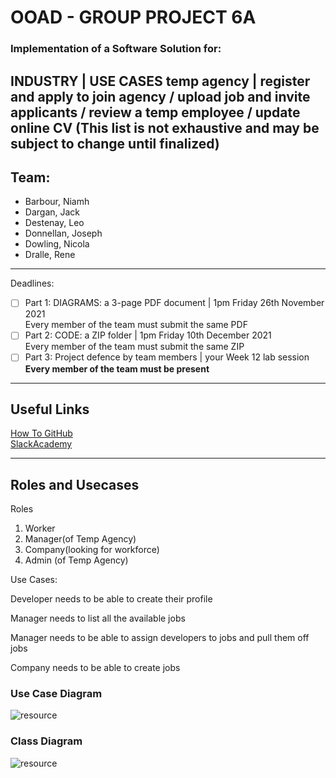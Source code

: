 # OOAD - GROUP PROJECT 6A
### Implementation of a Software Solution for:
**INDUSTRY    | USE CASES**
**temp agency | register and apply to join agency / upload job and invite applicants /  review a temp employee / update online CV**
(This list is not exhaustive and may be subject to change until finalized)
---
## Team:
- Barbour, Niamh
- Dargan, Jack
- Destenay, Leo
- Donnellan, Joseph 
- Dowling, Nicola
- Dralle, Rene
---
Deadlines:
- [ ] Part 1: DIAGRAMS: a 3-page PDF document   |   1pm Friday 26th November 2021  
      Every member of the team must submit the same PDF
- [ ] Part 2: CODE: a ZIP folder                |   1pm Friday 10th December 2021  
      Every member of the team must submit the same ZIP
- [ ] Part 3: Project defence by team members   |   your Week 12 lab session  
  **Every member of the team must be present**
---
## Useful Links
[How To GitHub](https://www.softwaretestinghelp.com/github-desktop-tutorial/)  
[SlackAcademy](https://www.youtube.com/watch?v=pUZzBoAbAOs)

---
## Roles and Usecases
Roles

1. Worker
2. Manager(of Temp Agency)
3. Company(looking for workforce)
4. Admin (of Temp Agency)

Use Cases:

Developer needs to be able to create their profile

Manager needs to list all the available jobs

Manager needs to be able to assign developers to jobs and pull them off jobs

Company needs to be able to create jobs

### Use Case Diagram

![resource](https://docs.google.com/drawings/d/e/2PACX-1vTjL8AxJjUyAVEcp9ANETvNOCF8TOSl4JseZ1OtAOjpYxLWCYUVJ940257dNlaa5nQRT9UcUc6fhNmO/pub?w=1466&h=1856)

### Class Diagram

![resource](https://docs.google.com/drawings/d/e/2PACX-1vQPaHNUhFErEZF4yhVhd1DadcLhjCN0UX7vwyG6nfoQYVrN4BdqPXzIuyi0CmEfWX3I_l-2BuX_750v/pub?w=1440&h=1080)

